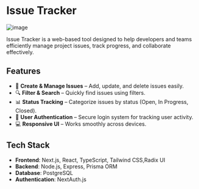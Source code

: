 # Issue Tracker

![image](https://github.com/user-attachments/assets/47481042-7f56-48cc-a300-546da95fa289)


Issue Tracker is a web-based tool designed to help developers and teams efficiently manage project issues, track progress, and collaborate effectively.

## Features

- 📝 **Create & Manage Issues** – Add, update, and delete issues easily.
- 🔍 **Filter & Search** – Quickly find issues using filters.
- 📊 **Status Tracking** – Categorize issues by status (Open, In Progress, Closed).
- 👥 **User Authentication** – Secure login system for tracking user activity.
- 💻 **Responsive UI** – Works smoothly across devices.

## Tech Stack

- **Frontend**: Next.js, React, TypeScript, Tailwind CSS,Radix UI
- **Backend**: Node.js, Express, Prisma ORM
- **Database**: PostgreSQL
- **Authentication**: NextAuth.js


